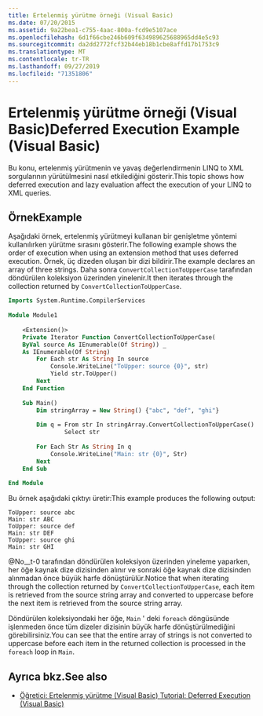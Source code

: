 ```yaml
---
title: Ertelenmiş yürütme örneği (Visual Basic)
ms.date: 07/20/2015
ms.assetid: 9a22bea1-c755-4aac-800a-fcd9e5107ace
ms.openlocfilehash: 6d1f66cbe246b609f634989625688965dd4e5c93
ms.sourcegitcommit: da2dd2772fcf32b44eb18b1cbe8affd17b1753c9
ms.translationtype: MT
ms.contentlocale: tr-TR
ms.lasthandoff: 09/27/2019
ms.locfileid: "71351806"
---
```

# <a name="deferred-execution-example-visual-basic"></a><span data-ttu-id="8fd2a-102">Ertelenmiş yürütme örneği (Visual Basic)</span><span class="sxs-lookup"><span data-stu-id="8fd2a-102">Deferred Execution Example (Visual Basic)</span></span>
<span data-ttu-id="8fd2a-103">Bu konu, ertelenmiş yürütmenin ve yavaş değerlendirmenin LINQ to XML sorgularının yürütülmesini nasıl etkilediğini gösterir.</span><span class="sxs-lookup"><span data-stu-id="8fd2a-103">This topic shows how deferred execution and lazy evaluation affect the execution of your LINQ to XML queries.</span></span>  
  
## <a name="example"></a><span data-ttu-id="8fd2a-104">Örnek</span><span class="sxs-lookup"><span data-stu-id="8fd2a-104">Example</span></span>  
 <span data-ttu-id="8fd2a-105">Aşağıdaki örnek, ertelenmiş yürütmeyi kullanan bir genişletme yöntemi kullanılırken yürütme sırasını gösterir.</span><span class="sxs-lookup"><span data-stu-id="8fd2a-105">The following example shows the order of execution when using an extension method that uses deferred execution.</span></span> <span data-ttu-id="8fd2a-106">Örnek, üç dizeden oluşan bir dizi bildirir.</span><span class="sxs-lookup"><span data-stu-id="8fd2a-106">The example declares an array of three strings.</span></span> <span data-ttu-id="8fd2a-107">Daha sonra `ConvertCollectionToUpperCase` tarafından döndürülen koleksiyon üzerinden yinelenir.</span><span class="sxs-lookup"><span data-stu-id="8fd2a-107">It then iterates through the collection returned by `ConvertCollectionToUpperCase`.</span></span>  
  
```vb  
Imports System.Runtime.CompilerServices  
  
Module Module1  
  
    <Extension()>  
    Private Iterator Function ConvertCollectionToUpperCase(  
    ByVal source As IEnumerable(Of String)) _  
    As IEnumerable(Of String)   
        For Each str As String In source  
            Console.WriteLine("ToUpper: source {0}", str)   
            Yield str.ToUpper()  
        Next  
    End Function  
  
    Sub Main()  
        Dim stringArray = New String() {"abc", "def", "ghi"}  
  
        Dim q = From str In stringArray.ConvertCollectionToUpperCase()  
                Select str  
  
        For Each Str As String In q  
            Console.WriteLine("Main: str {0}", Str)   
        Next  
    End Sub  
  
End Module  
```  
  
 <span data-ttu-id="8fd2a-108">Bu örnek aşağıdaki çıktıyı üretir:</span><span class="sxs-lookup"><span data-stu-id="8fd2a-108">This example produces the following output:</span></span>  
  
```console  
ToUpper: source abc  
Main: str ABC  
ToUpper: source def  
Main: str DEF  
ToUpper: source ghi  
Main: str GHI  
```  
  
 <span data-ttu-id="8fd2a-109">@No__t-0 tarafından döndürülen koleksiyon üzerinden yineleme yaparken, her öğe kaynak dize dizisinden alınır ve sonraki öğe kaynak dize dizisinden alınmadan önce büyük harfe dönüştürülür.</span><span class="sxs-lookup"><span data-stu-id="8fd2a-109">Notice that when iterating through the collection returned by `ConvertCollectionToUpperCase`, each item is retrieved from the source string array and converted to uppercase before the next item is retrieved from the source string array.</span></span>  
  
 <span data-ttu-id="8fd2a-110">Döndürülen koleksiyondaki her öğe, `Main` ' deki `foreach` döngüsünde işlenmeden önce tüm dizeler dizisinin büyük harfe dönüştürülmediğini görebilirsiniz.</span><span class="sxs-lookup"><span data-stu-id="8fd2a-110">You can see that the entire array of strings is not converted to uppercase before each item in the returned collection is processed in the `foreach` loop in `Main`.</span></span>  
  
## <a name="see-also"></a><span data-ttu-id="8fd2a-111">Ayrıca bkz.</span><span class="sxs-lookup"><span data-stu-id="8fd2a-111">See also</span></span>

- [<span data-ttu-id="8fd2a-112">Öğretici: Ertelenmiş yürütme (Visual Basic) </span><span class="sxs-lookup"><span data-stu-id="8fd2a-112">Tutorial: Deferred Execution (Visual Basic)</span></span>](../../../../visual-basic/programming-guide/concepts/linq/tutorial-deferred-execution.md)
